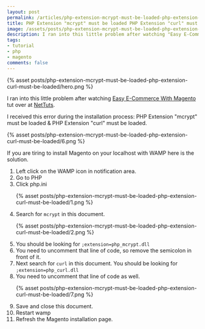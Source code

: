 ```yaml
---
layout: post
permalink: /articles/php-extension-mcrypt-must-be-loaded-php-extension-curl-must-be-loaded/
title: PHP Extension "mcrypt" must be loaded PHP Extension "curl" must be loaded
image: /assets/posts/php-extension-mcrypt-must-be-loaded-php-extension-curl-must-be-loaded/hero.png
description: I ran into this little problem after watching "Easy E-Commerce With Magento" tut over at NetTuts
tags:
- tutorial
- php
- magento
comments: false
---
```


<div class="hero">{% asset posts/php-extension-mcrypt-must-be-loaded-php-extension-curl-must-be-loaded/hero.png %}</div>

<p>I ran into this little problem after watching <a title="Easy E-Commerce With Magento" href="http://net.tutsplus.com/videos/screencasts/easy-e-commerce-with-magento/">Easy E-Commerce With Magento</a> tut over at <a title="NetTuts" href="http://net.tutsplus.com">NetTuts</a>.</p>
<p>I received this error during the installation process: PHP Extension "mcrypt" must be loaded &amp; PHP Extension "curl" must be loaded.</p>
<p>{% asset posts/php-extension-mcrypt-must-be-loaded-php-extension-curl-must-be-loaded/6.png %}</p>
<p>If you are tiring to install Magento on your localhost with WAMP here is the solution.</p>

<ol>
  <li>Left click on the WAMP icon in notification area.</li>
  <li>Go to PHP</li>
  <li>Click php.ini</li>
  <p>{% asset posts/php-extension-mcrypt-must-be-loaded-php-extension-curl-must-be-loaded/1.png %}</p>
  <li>Search for <code>mcrypt</code> in this document.</li>
  <p>{% asset posts/php-extension-mcrypt-must-be-loaded-php-extension-curl-must-be-loaded/2.png %}</p>
  <li>You should be looking for <code>;extension=php_mcrypt.dll</code></li>
  <li>You need to uncomment that line of code, so remove the semicolon in front of it.</li>
  <li>Next search for <code>curl</code> in this document. You should be looking for <code>;extension=php_curl.dll</code></li>
  <li>You need to uncomment that line of code as well.</li>
  <p>{% asset posts/php-extension-mcrypt-must-be-loaded-php-extension-curl-must-be-loaded/7.png %}</p>
  <li>Save and close this document.</li>
  <li>Restart wamp</li>
  <li>Refresh the Magento installation page.</li>
</ol>
